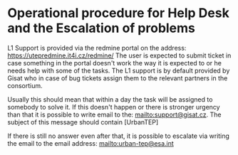 # Operational procedure for Help Desk and the Escalation of problems

L1 Support is provided via the redmine portal on the address: <https://utepredmine.it4i.cz/redmine/> The user is expected
to submit ticket in case something in the portal doesn't work the way it is expected to or he needs help with some of
the tasks. The L1 support is by default provided by Gisat who in case of bug tickets assign them to the relevant partners
in the consortium.

Usually this should mean that within a day the task will be assigned to somebody to solve it. If this doesn't happen
or there is stronger urgency than that it is possible to write email to the: <mailto:support@gisat.cz>. The subject of this message
should contain \[UrbanTEP\]

If there is still no answer even after that, it is possible to escalate via writing the email to the email address:
<mailto:urban-tep@esa.int>
